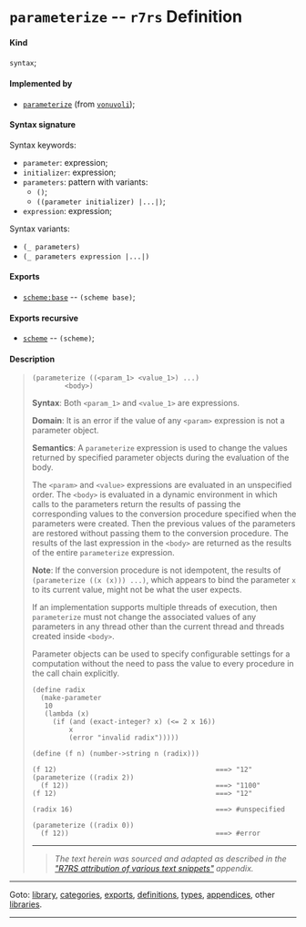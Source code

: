 

<a id='definition__r7rs__parameterize'></a>

# `parameterize` -- `r7rs` Definition


<a id='definition__r7rs__parameterize__kind'></a>

#### Kind

`syntax`;


<a id='definition__r7rs__parameterize__implemented-by'></a>

#### Implemented by

 * [`parameterize`](../../vonuvoli/definitions/parameterize.md#definition__vonuvoli__parameterize) (from [`vonuvoli`](../../vonuvoli/_index.md#library__vonuvoli));


<a id='definition__r7rs__parameterize__syntax-signature'></a>

#### Syntax signature

Syntax keywords:
 * `parameter`: expression;
 * `initializer`: expression;
 * `parameters`: pattern with variants:
   * `()`;
   * `((parameter initializer) |...|)`;
 * `expression`: expression;

Syntax variants:
 * `(_ parameters)`
 * `(_ parameters expression |...|)`


<a id='definition__r7rs__parameterize__exports'></a>

#### Exports

 * [`scheme:base`](../../r7rs/exports/scheme_3a_base.md#export__r7rs__scheme_3a_base) -- `(scheme base)`;


<a id='definition__r7rs__parameterize__exports-recursive'></a>

#### Exports recursive

 * [`scheme`](../../r7rs/exports/scheme.md#export__r7rs__scheme) -- `(scheme)`;


<a id='definition__r7rs__parameterize__description'></a>

#### Description

> ````
> (parameterize ((<param_1> <value_1>) ...)
>         <body>)
> ````
> 
> **Syntax**:
> Both `<param_1>` and `<value_1>` are expressions.
> 
> **Domain**:
> It is an error if the value of any `<param>` expression is not a parameter object.
> 
> **Semantics**:
> A `parameterize` expression is used to change the values returned by
> specified parameter objects during the evaluation of the body.
> 
> The `<param>` and `<value>` expressions
> are evaluated in an unspecified order.  The `<body>` is
> evaluated in a dynamic environment in which calls to the
> parameters return the results of passing the corresponding values
> to the conversion procedure specified when the parameters were created.
> Then the previous values of the parameters are restored without passing
> them to the conversion procedure.
> The results of the last
> expression in the `<body>` are returned as the results of the entire
> `parameterize` expression.
> 
> **Note**:
> If the conversion procedure is not idempotent, the results of
> `(parameterize ((x (x))) ...)`,
> which appears to bind the parameter `x` to its current value,
> might not be what the user expects.
> 
> If an implementation supports multiple threads of execution, then
> `parameterize` must not change the associated values of any parameters
> in any thread other than the current thread and threads created
> inside `<body>`.
> 
> Parameter objects can be used to specify configurable settings for a
> computation without the need to pass the value to every
> procedure in the call chain explicitly.
> 
> ````
> (define radix
>   (make-parameter
>    10
>    (lambda (x)
>      (if (and (exact-integer? x) (<= 2 x 16))
>          x
>          (error "invalid radix")))))
> 
> (define (f n) (number->string n (radix)))
> 
> (f 12)                                       ===> "12"
> (parameterize ((radix 2))
>   (f 12))                                    ===> "1100"
> (f 12)                                       ===> "12"
> 
> (radix 16)                                   ===> #unspecified
> 
> (parameterize ((radix 0))
>   (f 12))                                    ===> #error
> ````
> 
> 
> ----
> > *The text herein was sourced and adapted as described in the ["R7RS attribution of various text snippets"](../../r7rs/appendices/attribution.md#appendix__r7rs__attribution) appendix.*

----

Goto: [library](../../r7rs/_index.md#library__r7rs), [categories](../../r7rs/categories/_index.md#toc__r7rs__categories), [exports](../../r7rs/exports/_index.md#toc__r7rs__exports), [definitions](../../r7rs/definitions/_index.md#toc__r7rs__definitions), [types](../../r7rs/types/_index.md#toc__r7rs__types), [appendices](../../r7rs/appendices/_index.md#toc__r7rs__appendices), other [libraries](../../_libraries.md#toc__libraries).

----

